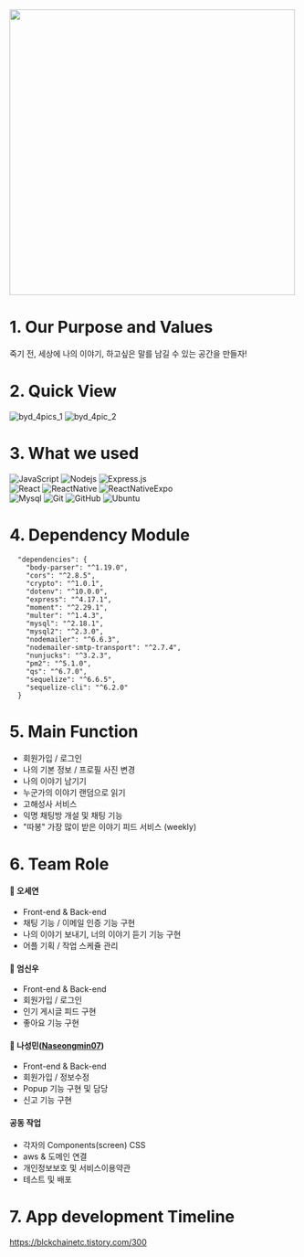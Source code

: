 <img src="https://user-images.githubusercontent.com/82620945/131205045-7427ca57-fc84-4454-a4e3-7d7ba539a959.jpg" width="500">

# 1. Our Purpose and Values 
죽기 전, 세상에 나의 이야기, 하고싶은 말를 남길 수 있는 공간을 만들자!


# 2. Quick View 



![byd_4pics_1](https://user-images.githubusercontent.com/82620945/131205965-3ac23a4d-51b1-4e94-8c90-3953535fada8.jpg)
![byd_4pic_2](https://user-images.githubusercontent.com/82620945/131205967-5dd60db5-45cd-4a12-8f5e-a19eeda5f547.jpg)


# 3. What we used 
![JavaScript](https://img.shields.io/badge/-JavaScript-black?style=round-square&logo=javascript)
![Nodejs](https://img.shields.io/badge/-Nodejs-black?style=round-square&logo=Node.js)
![Express.js](https://img.shields.io/badge/-Express-black?style=round-square&logo=expressjs)
<br/>
![React](https://img.shields.io/badge/-React-black?style=round-square&logo=react)
![ReactNative](https://img.shields.io/badge/-ReactNative-black?style=round-square&logo=react)
![ReactNativeExpo](https://img.shields.io/badge/-ReactNativeExpo-black?style=round-square&logo=expo)
<br/>
![Mysql](https://img.shields.io/badge/-Mysql-black?style=round-square&logo=Mysql)
![Git](https://img.shields.io/badge/-Git-black?style=round-square&logo=git)
![GitHub](https://img.shields.io/badge/-GitHub-black?style=round-square&logo=github)
![Ubuntu](https://img.shields.io/badge/-Ubuntu-black?style=round-square&logo=ubuntu)

# 4. Dependency Module 
```
  "dependencies": {
    "body-parser": "^1.19.0",
    "cors": "^2.8.5",
    "crypto": "^1.0.1",
    "dotenv": "^10.0.0",
    "express": "^4.17.1",
    "moment": "^2.29.1",
    "multer": "^1.4.3",
    "mysql": "^2.18.1",
    "mysql2": "^2.3.0",
    "nodemailer": "^6.6.3",
    "nodemailer-smtp-transport": "^2.7.4",
    "nunjucks": "^3.2.3",
    "pm2": "^5.1.0",
    "qs": "^6.7.0",
    "sequelize": "^6.6.5",
    "sequelize-cli": "^6.2.0"
  }
```



# 5. Main Function 
* 회원가입 / 로그인 
* 나의 기본 정보 / 프로필 사진 변경 
* 나의 이야기 남기기 
* 누군가의 이야기 랜덤으로 읽기
* 고해성사 서비스 
* 익명 채팅방 개설 및 채팅 기능 
* "따봉" 가장 많이 받은 이야기 피드 서비스 (weekly)

# 6. Team Role 
#### 🥑 오세연
* Front-end & Back-end 
* 채팅 기능 / 이메일 인증 기능 구현 
* 나의 이야기 보내기, 너의 이야기 듣기 기능 구현 
* 어플 기획 / 작업 스케쥴 관리  


#### 🥝 엄신우
* Front-end & Back-end 
* 회원가입 / 로그인
* 인기 게시글 피드 구현
* 좋아요 기능 구현 


#### 🍏 나성민(<a href="#">Naseongmin07</a>)
* Front-end & Back-end 
* 회원가입 / 정보수정 
* Popup 기능 구현 및 담당
* 신고 기능 구현 


 

#### 공동 작업
* 각자의 Components(screen) CSS 
* aws & 도메인 연결
* 개인정보보호 및 서비스이용약관  
* 테스트 및 배포 


# 7. App development Timeline 
https://blckchainetc.tistory.com/300









